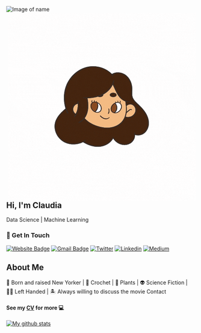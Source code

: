 ![Image of name](claudiasofiaC/brushstroke.png)
<img align="right" alt="GIF" src="Pink Lemon Threads.gif" />

## Hi, I'm Claudia
Data Science | Machine Learning

### 🌱 Get In Touch
[![Website Badge](https://img.shields.io/badge/-claudiasofiaC-47CCCC?style=flat&logo=Google-Chrome&logoColor=white&link=https://claudiasofiac.github.io//claudiasofiaC/)](https://claudiasofiac.github.io/) 
[![Gmail Badge](https://img.shields.io/badge/-claudia.chajon-c14438?style=flat-square&logo=Gmail&logoColor=white&link=mailto:claudia.chajon@gmail.com)](mailto:claudia.chajon@gmail.com)
[![Twitter](https://img.shields.io/badge/-Twitter-1ca0f1?style=flat&labelColor=1ca0f1&logo=twitter&logoColor=white&link=https://twitter.com/ChipChajon)](https://twitter.com/ChipChajon)
[![Linkedin](https://img.shields.io/badge/-LinkedIn-blue?style=flat&logo=Linkedin&logoColor=white&link=https://linkedin.com/in/claudia-chajon/)](https://linkedin.com/in/claudia-chajon/)
[![Medium](https://img.shields.io/badge/-Medium-000000?style=flat&labelColor=000000&logo=Medium&link=https://medium.com/@claudia.chajon)](https://medium.com/@claudia.chajon)


## About Me
🗽 Born and raised New Yorker | 🧶 Crochet | 🌱 Plants |
👽 Science Fiction | 💅🏽 Left Handed | 🏝 Always willing to discuss the movie Contact 



#### See my [CV](https://drive.google.com/file/d/1a7a26MmW8TIsi9AzVtN1TcdgZdCJUhnz/view?usp=sharing) for more 💻

[![My github stats](https://github-readme-stats.vercel.app/api?username=claudiasofiaC&show_icons=true&theme=radical)](https://github.com/claudiasofiaC/github-readme-stats)



<!--
**claudiasofiaC/claudiasofiaC** is a ✨ _special_ ✨ repository because its `README.md` (this file) appears on your GitHub profile.

-->
